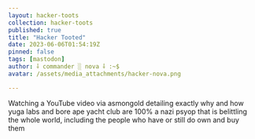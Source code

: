 ```yaml
---
layout: hacker-toots
collection: hacker-toots
published: true
title: "Hacker Tooted"
date: 2023-06-06T01:54:19Z
pinned: false
tags: [mastodon]
author: ⸸ commander ░ nova ⸸ :~$
avatar: /assets/media_attachments/hacker-nova.png

---
```


<p>Watching a YouTube video via asmongold detailing exactly why and how yuga labs and bore ape yacht club are 100% a nazi psyop that is belittling the whole world, including the people who have or still do own and buy them</p>


